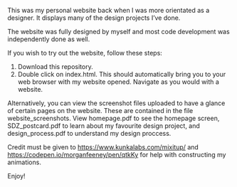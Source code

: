 This was my personal website back when I was more orientated as a designer. It displays many of the design projects I’ve done. 

The website was fully designed by myself and most code development was independently done as well. 

If you wish to try out the website, follow these steps:

1. Download this repository.
2. Double click on index.html. This should automatically bring you to your web browser with my website opened. Navigate as you would with a website. 

Alternatively, you can view the screenshot files uploaded to have a glance of certain pages on the website. These are contained in the file website_screenshots. View homepage.pdf to see the homepage screen, SDZ_postcard.pdf to learn about my favourite design project, and design_process.pdf to understand my design proccess. 

Credit must be given to https://www.kunkalabs.com/mixitup/ and https://codepen.io/morganfeeney/pen/qtkKy for help with constructing my animations. 

Enjoy! 
